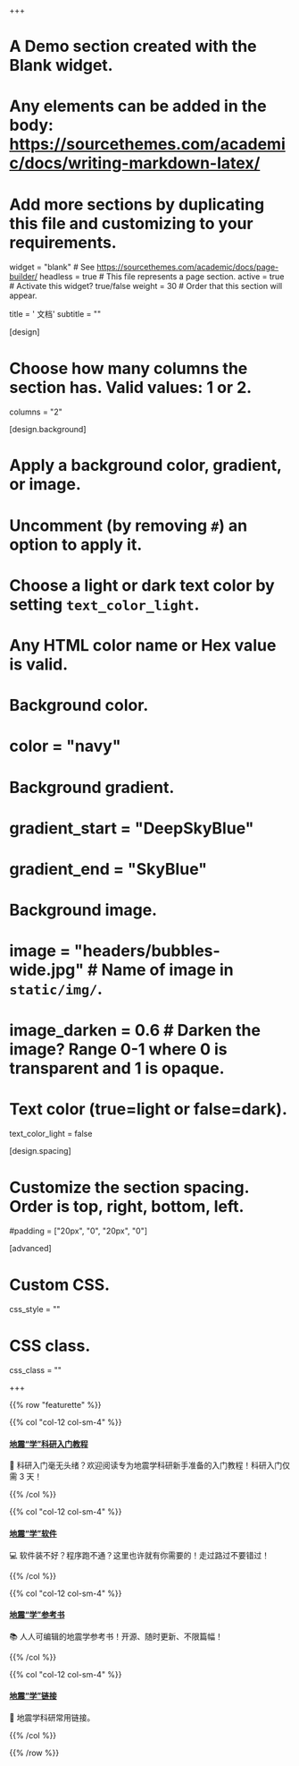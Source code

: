 +++
# A Demo section created with the Blank widget.
# Any elements can be added in the body: https://sourcethemes.com/academic/docs/writing-markdown-latex/
# Add more sections by duplicating this file and customizing to your requirements.

widget = "blank"  # See https://sourcethemes.com/academic/docs/page-builder/
headless = true  # This file represents a page section.
active = true  # Activate this widget? true/false
weight = 30  # Order that this section will appear.

title = '<i class="fas fa-book"></i> 文档'
subtitle = ""

[design]
  # Choose how many columns the section has. Valid values: 1 or 2.
  columns = "2"

[design.background]
  # Apply a background color, gradient, or image.
  #   Uncomment (by removing `#`) an option to apply it.
  #   Choose a light or dark text color by setting `text_color_light`.
  #   Any HTML color name or Hex value is valid.

  # Background color.
  # color = "navy"

  # Background gradient.
  # gradient_start = "DeepSkyBlue"
  # gradient_end = "SkyBlue"

  # Background image.
  # image = "headers/bubbles-wide.jpg"  # Name of image in `static/img/`.
  # image_darken = 0.6  # Darken the image? Range 0-1 where 0 is transparent and 1 is opaque.

  # Text color (true=light or false=dark).
  text_color_light = false

[design.spacing]
  # Customize the section spacing. Order is top, right, bottom, left.
  #padding = ["20px", "0", "20px", "0"]

[advanced]
 # Custom CSS.
 css_style = ""

 # CSS class.
 css_class = ""

+++

{{% row "featurette" %}}

{{% col "col-12 col-sm-4" %}}
<div class="featurette-icon">
  <a href="https://seismo-learn.org/seismology101/" target="_blank">
    <i class="fas fa-rocket fa-lg"></i>
    <h4>地震“学”科研入门教程</h4>
  </a>
</div>

🚀 科研入门毫无头绪？欢迎阅读专为地震学科研新手准备的入门教程！科研入门仅需 3 天！

[<i class="fas fa-home fa-2x mr-2"></i>](https://seismo-learn.org/seismology101/)
[<i class="fab fa-github fa-2x mr-2"></i>](https://github.com/seismo-learn/seismology101)
[<i class="fas fa-bug fa-2x mr-2"></i>](https://github.com/seismo-learn/seismology101/issues)
[<i class="fas fa-comment fa-2x mr-2"></i>](https://github.com/seismo-learn/seismology101/discussions)

{{% /col %}}

{{% col "col-12 col-sm-4" %}}
<div class="featurette-icon">
  <a href="https://seismo-learn.org/software/" target="_blank">
    <i class="fas fa-laptop-code fa-lg"></i>
	<h4>地震“学”软件</h4>
  </a>
</div>

💻 软件装不好？程序跑不通？这里也许就有你需要的！走过路过不要错过！

[<i class="fas fa-home fa-2x mr-2"></i>](https://seismo-learn.org/software/)
[<i class="fab fa-github fa-2x mr-2"></i>](https://github.com/seismo-learn/software)
[<i class="fas fa-bug fa-2x mr-2"></i>](https://github.com/seismo-learn/software/issues)
[<i class="fas fa-comment fa-2x mr-2"></i>](https://github.com/seismo-learn/software/discussions)
{{% /col %}}

{{% col "col-12 col-sm-4" %}}
<div class="featurette-icon">
  <a href="https://seismo-learn.org/seismology/" target="_blank">
    <i class="fas fa-book-reader fa-lg"></i>
	<h4>地震“学”参考书</h4>
  </a>
</div>

📚 人人可编辑的地震学参考书！开源、随时更新、不限篇幅！

[<i class="fas fa-home fa-2x mr-2"></i>](https://seismo-learn.org/seismology/)
[<i class="fab fa-github fa-2x mr-2"></i>](https://github.com/seismo-learn/seismology)
[<i class="fas fa-bug fa-2x mr-2"></i>](https://github.com/seismo-learn/seismology/issues)
[<i class="fas fa-comment fa-2x mr-2"></i>](https://github.com/seismo-learn/seismology/discussions)
{{% /col %}}

{{% col "col-12 col-sm-4" %}}
<div class="featurette-icon">
  <a href="https://seismo-learn.org/links/" target="_blank">
    <i class="fas fa-bookmark fa-lg"></i>
	<h4>地震“学”链接</h4>
  </a>
</div>

🔖 地震学科研常用链接。

[<i class="fas fa-home fa-2x mr-2"></i>](https://seismo-learn.org/links/)
[<i class="fab fa-github fa-2x mr-2"></i>](https://github.com/seismo-learn/links)
[<i class="fas fa-bug fa-2x mr-2"></i>](https://github.com/seismo-learn/links/issues)
{{% /col %}}

{{% /row %}}
